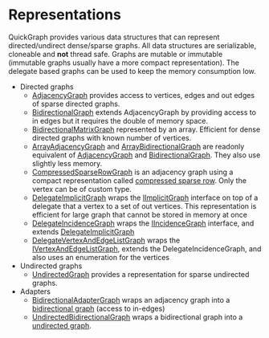 # Representations

QuickGraph provides various data structures that can represent directed/undirect dense/sparse graphs. All data structures are serializable, cloneable and **not** thread safe. Graphs are mutable or immutable (immutable graphs usually have a more compact representation). The delegate based graphs can be used to keep the memory consumption low.

* Directed graphs
  * [AdjacencyGraph](AdjacencyGraph) provides access to vertices, edges and out edges of sparse directed graphs.
  * [BidirectionalGraph](BidirectionalGraph) extends AdjacencyGraph by providing access to in edges but it requires the double of memory space.
  * [BidirectionalMatrixGraph](BidirectionalMatrixGraph) represented by an array. Efficient for dense directed graphs with known number of vertices.
  * [ArrayAdjacencyGraph](ArrayAdjacencyGraph) and [ArrayBidirectionalGraph](ArrayBidirectionalGraph) are readonly equivalent of [AdjacencyGraph](AdjacencyGraph) and [BidirectionalGraph](BidirectionalGraph). They also use slightly less memory.
  * [CompressedSparseRowGraph](CompressedSparseRowGraph) is an adjacency graph using a compact representation called [compressed sparse row](http://www.cs.utk.edu/~dongarra/etemplates/node373.html). Only the vertex can be of custom type.
  * [DelegateImplicitGraph](DelegateImplicitGraph) wraps the [IImplicitGraph](IImplicitGraph) interface on top of a delegate that a vertex to a set of out vertices. This representation is efficient for large graph that cannot be stored in memory at once 
  * [DelegateIncidenceGraph](DelegateIncidenceGraph) wraps the [IIncidenceGraph](IIncidenceGraph) interface, and extends [DelegateImplicitGraph](DelegateImplicitGraph)
  * [DelegateVertexAndEdgeListGraph](DelegateVertexAndEdgeListGraph) wraps the [IVertexAndEdgeListGraph](IVertexAndEdgeListGraph), extends the DelegateIncidenceGraph, and also uses an enumeration for the vertices
* Undirected graphs
  * [UndirectedGraph](UndirectedGraph) provides a representation for sparse undirected graphs.
* Adapters
  * [BidirectionalAdapterGraph](BidirectionalAdapterGraph) wraps an adjacency graph into a [bidirectional graph](BidirectionalGraph) (access to in-edges)
  * [UndirectedBidirectionalGraph](UndirectedBidirectionalGraph) wraps a bidirectional graph into a [undirected graph](UndirectedGraph).